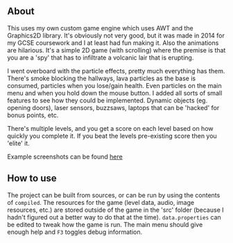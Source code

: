 ## About
This uses my own custom game engine which uses AWT and the Graphics2D library. It's obviously not very good, but it was made in 2014 for my GCSE coursework and I at least had fun making it. Also the animations are hilarious. It's a simple 2D game (with scrolling) where the premise is that you are a 'spy' that has to infiltrate a volcanic lair that is erupting.  

I went overboard with the particle effects, pretty much everything has them. There's smoke blocking the hallways, lava particles as the base is consumed, particles when you lose/gain health. Even particles on the main menu and when you hold down the mouse button.
I added all sorts of small features to see how they could be implemented. Dynamic objects (eg. opening doors), laser sensors, buzzsaws, laptops that can be 'hacked' for bonus points, etc.

There's multiple levels, and you get a score on each level based on how quickly you complete it. If you beat the levels pre-existing score then you 'elite' it.

Example screenshots can be found [here](https://imgur.com/a/HwYFkqB)

## How to use
The project can be built from sources, or can be run by using the contents of `compiled`. The resources for the game (level data, audio, image resources, etc.) are stored outside of the game in the 'src' folder (because I hadn't figured out a better way to do that at the time). `data.properties` can be edited to tweak how the game is run. The main menu should give enough help and `F3` toggles debug information.
